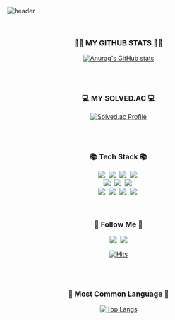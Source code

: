 ![header](https://capsule-render.vercel.app/api?type=wave&color=auto&height=300&section=header&text=Welcome&fontSize=90)

<br>
<h3 align="center"> 👩‍💻 MY GITHUB STATS 👩‍💻 </h3>

<div align="center">

[![Anurag's GitHub stats](https://github-readme-stats.vercel.app/api?username=Cheon-DM&hide_title=true&show_icons=true&include_all_commits=true&disable_animations=true&theme=vue)](https://github.com/anuraghazra/github-readme-stats)
</div>

<br><br>

<h3 align="center"> 💻 MY SOLVED.AC 💻 </h3>
<div align="center">
  
  [![Solved.ac Profile](http://mazassumnida.wtf/api/v2/generate_badge?boj=dami2055)](https://solved.ac/dami2055/)
</div>

<br><br>

<h3 align="center">📚 Tech Stack 📚</h3>
<p align="center">
  <img src="https://img.shields.io/badge/C++-00599C?style=flat-square&logo=Cpp&logoColor=white"/></a>&nbsp 
  <img src="https://img.shields.io/badge/Java-007396?style=flat-square&logo=Java&logoColor=white"/></a>&nbsp
  <img src="https://img.shields.io/badge/Javascript-ffb13b?style=flat-square&logo=javascript&logoColor=white"/></a>&nbsp 
  <img src="https://img.shields.io/badge/Dart-0175C2?style=flat-square&logo=Dart&logoColor=white"/></a>&nbsp 
  
  <br>
  <img src="https://img.shields.io/badge/Spring-6DB33F?style=flat-square&logo=Spring&logoColor=white"/></a>&nbsp
  <img src="https://img.shields.io/badge/SpringBoot-6DB33F?style=flat-square&logo=SpringBoot&logoColor=white"/></a>&nbsp 
  <img src="https://img.shields.io/badge/SpringSecurity-6DB33F?style=flat-square&logo=SpringSecurity&logoColor=white"/></a>&nbsp 
  <br>
  <img src="https://img.shields.io/badge/Mysql-E6B91E?style=flat-square&logo=MySql&logoColor=white"/></a>&nbsp 
  <img src="https://img.shields.io/badge/AWS-232F3E?style=flat-square&logo=AmazonAWS&logoColor=white"/></a>&nbsp 
  <img src="https://img.shields.io/badge/Docker-2496ED?style=flat-square&logo=Docker&logoColor=white"/></a>&nbsp 
  <img src="https://img.shields.io/badge/Jenkins-D24939?style=flat-square&logo=Jenkins&logoColor=white"/></a>&nbsp 
</p>
<br>
<h3 align="center">🌈 Follow Me 🌈</h3>
<p align="center">
  <a href="[https://hadaming.tistory.com](https://hadaming.tistory.com/)"><img src="https://img.shields.io/badge/Tech%20Blog-11B48A?style=flat-square&logo=Vimeo&logoColor=white&link=https://hadaming.tistory.com"/></a>&nbsp
  <a href="mailto:dami2055@gmail.com"><img src="https://img.shields.io/badge/Gmail-d14836?style=flat-square&logo=Gmail&logoColor=white&link=kimhyein7110@gmail.com"/></a>
  <div align="center">
    
  [![Hits](https://hits.seeyoufarm.com/api/count/incr/badge.svg?url=https%3A%2F%2Fgithub.com%2FCheon-DM%2Fhit-counter&count_bg=%2334C864&title_bg=%23555555&icon=&icon_color=%23E7E7E7&title=hits&edge_flat=false)](https://hits.seeyoufarm.com)
    
  </div>
</p>

<br><br>
<h3 align="center">🌱 Most Common Language 🌱</h3>
<div align="center">
  
  [![Top Langs](https://github-readme-stats.vercel.app/api/top-langs/?username=Cheon-DM&layout=compact)](https://github.com/anuraghazra/github-readme-stats)

</div>

<!--
**Cheon-DM/Cheon-DM** is a ✨ _special_ ✨ repository because its `README.md` (this file) appears on your GitHub profile.

Here are some ideas to get you started:

- 🔭 I’m currently working on ...
- 🌱 I’m currently learning ...
- 👯 I’m looking to collaborate on ...
- 🤔 I’m looking for help with ...
- 💬 Ask me about ...
- 📫 How to reach me: ...
- 😄 Pronouns: ...
- ⚡ Fun fact: ...
-->
